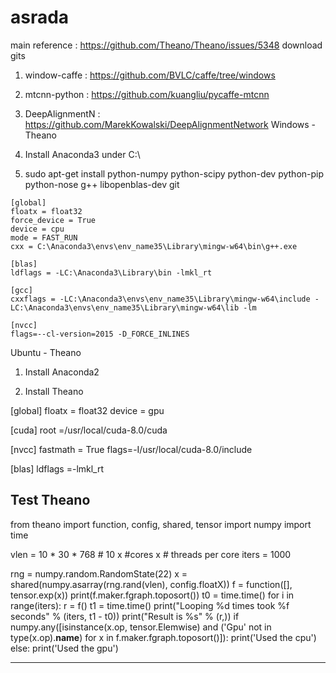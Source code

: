 # asrada
main reference : https://github.com/Theano/Theano/issues/5348
download gits 
1. window-caffe : https://github.com/BVLC/caffe/tree/windows
2. mtcnn-python : https://github.com/kuangliu/pycaffe-mtcnn
3. DeepAlignmentN : https://github.com/MarekKowalski/DeepAlignmentNetwork
Windows - Theano

  1. Install Anaconda3 under C:\
  2. sudo apt-get install python-numpy python-scipy python-dev python-pip python-nose g++ libopenblas-dev git

    [global]
    floatx = float32
    force_device = True
    device = cpu
    mode = FAST_RUN
    cxx = C:\Anaconda3\envs\env_name35\Library\mingw-w64\bin\g++.exe

    [blas]
    ldflags = -LC:\Anaconda3\Library\bin -lmkl_rt

    [gcc]
    cxxflags = -LC:\Anaconda3\envs\env_name35\Library\mingw-w64\include -LC:\Anaconda3\envs\env_name35\Library\mingw-w64\lib -lm

    [nvcc]
    flags=--cl-version=2015 -D_FORCE_INLINES

Ubuntu - Theano

1. Install Anaconda2

2. Install Theano 

[global]
floatx = float32
device = gpu

[cuda]
root =/usr/local/cuda-8.0/cuda

[nvcc]
fastmath = True
flags=-I/usr/local/cuda-8.0/include

[blas]
ldflags =-lmkl_rt


Test Theano
------------------------------------------------------------

from theano import function, config, shared, tensor
import numpy
import time

vlen = 10 * 30 * 768  # 10 x #cores x # threads per core
iters = 1000

rng = numpy.random.RandomState(22)
x = shared(numpy.asarray(rng.rand(vlen), config.floatX))
f = function([], tensor.exp(x))
print(f.maker.fgraph.toposort())
t0 = time.time()
for i in range(iters):
    r = f()
t1 = time.time()
print("Looping %d times took %f seconds" % (iters, t1 - t0))
print("Result is %s" % (r,))
if numpy.any([isinstance(x.op, tensor.Elemwise) and
              ('Gpu' not in type(x.op).__name__)
              for x in f.maker.fgraph.toposort()]):
    print('Used the cpu')
else:
    print('Used the gpu')
    
------------------------------------------------------------

